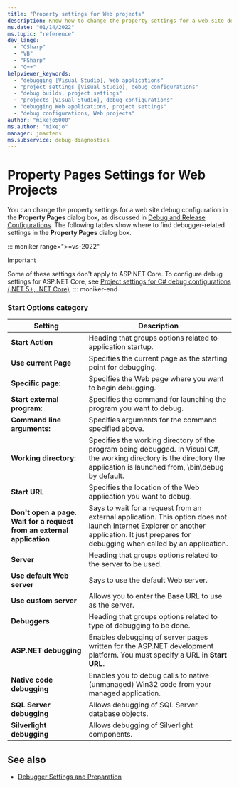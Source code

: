 ```yaml
---
title: "Property settings for Web projects"
description: Know how to change the property settings for a web site debug configuration in the Property Pages dialog box of Visual Studio.
ms.date: "01/14/2022"
ms.topic: "reference"
dev_langs:
  - "CSharp"
  - "VB"
  - "FSharp"
  - "C++"
helpviewer_keywords:
  - "debugging [Visual Studio], Web applications"
  - "project settings [Visual Studio], debug configurations"
  - "debug builds, project settings"
  - "projects [Visual Studio], debug configurations"
  - "debugging Web applications, project settings"
  - "debug configurations, Web projects"
author: "mikejo5000"
ms.author: "mikejo"
manager: jmartens
ms.subservice: debug-diagnostics
---
```

# Property Pages Settings for Web Projects

You can change the property settings for a web site debug configuration in the **Property Pages** dialog box, as discussed in [Debug and Release Configurations](../debugger/how-to-set-debug-and-release-configurations.md). The following tables show where to find debugger-related settings in the **Property Pages** dialog box.

::: moniker range=">=vs-2022"
>[!IMPORTANT]
>Some of these settings don't apply to ASP.NET Core. To configure debug settings for ASP.NET Core, see [Project settings for C# debug configurations (.NET 5+, .NET Core)](../debugger/project-settings-for-csharp-debug-configurations-dotnetcore.md).
::: moniker-end

### Start Options category

| **Setting** | **Description** |
| - | - |
| **Start Action** | Heading that groups options related to application startup. |
| **Use current Page** | Specifies the current page as the starting point for debugging. |
| **Specific page:** | Specifies the Web page where you want to begin debugging. |
| **Start external program:** | Specifies the command for launching the program you want to debug. |
| **Command line arguments:** | Specifies arguments for the command specified above. |
| **Working directory:** | Specifies the working directory of the program being debugged. In Visual C#, the working directory is the directory the application is launched from, \bin\debug by default. |
| **Start URL** | Specifies the location of the Web application you want to debug. |
| **Don't open a page. Wait for a request from an external application** | Says to wait for a request from an external application. This option does not launch Internet Explorer or another application. It just prepares for debugging when called by an application. |
| **Server** | Heading that groups options related to the server to be used. |
| **Use default Web server** | Says to use the default Web server. |
| **Use custom server** | Allows you to enter the Base URL to use as the server. |
| **Debuggers** | Heading that groups options related to type of debugging to be done. |
| **ASP.NET debugging** | Enables debugging of server pages written for the ASP.NET development platform. You must specify a URL in **Start URL**. |
| **Native code debugging** | Enables you to debug calls to native (unmanaged) Win32 code from your managed application. |
| **SQL Server debugging** | Allows debugging of SQL Server database objects. |
| **Silverlight debugging** | Allows debugging of Silverlight components. |

## See also
- [Debugger Settings and Preparation](../debugger/debugger-settings-and-preparation.md)